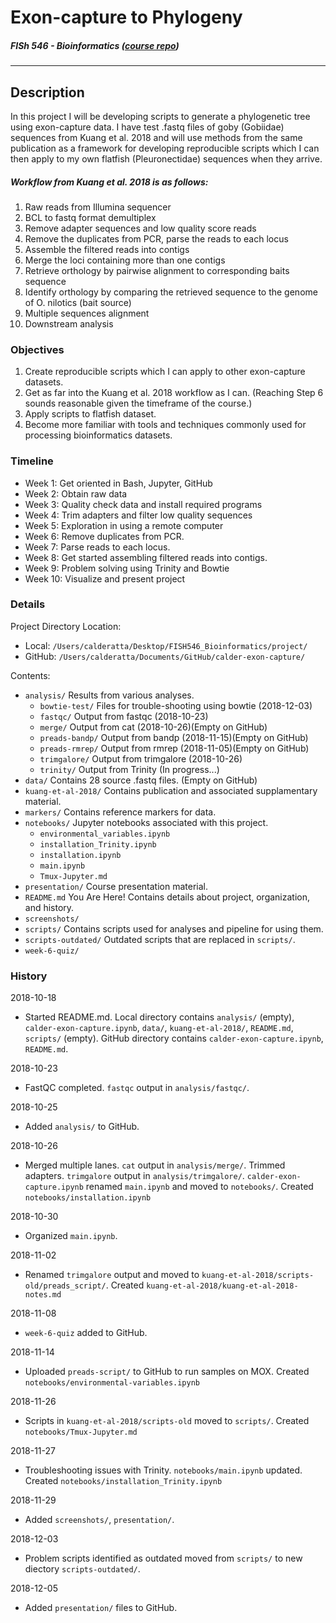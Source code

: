# Exon-capture to Phylogeny
##### FISh 546 - Bioinformatics ([course repo](https://github.com/sr320/course-fish546-2018/wiki))

***

## Description
In this project I will be developing scripts to generate a phylogenetic tree using exon-capture data. I have test .fastq files of goby (Gobiidae) sequences from Kuang et al. 2018 and will use methods from the same publication as a framework for developing reproducible scripts which I can then apply to my own flatfish (Pleuronectidae) sequences when they arrive.
##### Workflow from Kuang et al. 2018 is as follows:
1. Raw reads from Illumina sequencer
2. BCL to fastq format demultiplex
3. Remove adapter sequences and low quality score reads
4. Remove the duplicates from PCR, parse the reads to each locus
5. Assemble the filtered reads into contigs
6. Merge the loci containing more than one contigs
7. Retrieve orthology by pairwise alignment to corresponding baits sequence
8. Identify orthology by comparing the retrieved sequence to the genome of O. nilotics (bait source)
9. Multiple sequences alignment
10. Downstream analysis

### Objectives
1. Create reproducible scripts which I can apply to other exon-capture datasets.
2. Get as far into the Kuang et al. 2018 workflow as I can. (Reaching Step 6 sounds reasonable given the timeframe of the course.)
3. Apply scripts to flatfish dataset.
4. Become more familiar with tools and techniques commonly used for processing bioinformatics datasets.

### Timeline
- Week 1: Get oriented in Bash, Jupyter, GitHub
- Week 2: Obtain raw data
- Week 3: Quality check data and install required programs
- Week 4: Trim adapters and filter low quality sequences
- Week 5: Exploration in using a remote computer
- Week 6: Remove duplicates from PCR.
- Week 7: Parse reads to each locus.
- Week 8: Get started assembling filtered reads into contigs.
- Week 9: Problem solving using Trinity and Bowtie
- Week 10: Visualize and present project

### Details
Project Directory Location:

- Local:  `/Users/calderatta/Desktop/FISH546_Bioinformatics/project/`
- GitHub: `/Users/calderatta/Documents/GitHub/calder-exon-capture/`

Contents:
- `analysis/` Results from various analyses.
   - `bowtie-test/` Files for trouble-shooting using bowtie (2018-12-03)
   - `fastqc/` Output from fastqc (2018-10-23)
   - `merge/`  Output from cat (2018-10-26)(Empty on GitHub)
   - `preads-bandp/` Output from bandp (2018-11-15)(Empty on GitHub)
   - `preads-rmrep/` Output from rmrep (2018-11-05)(Empty on GitHub)
   - `trimgalore/`  Output from trimgalore (2018-10-26)
   - `trinity/` Output from Trinity (In progress...)
- `data/` Contains 28 source .fastq files. (Empty on GitHub)
- `kuang-et-al-2018/` Contains publication and associated supplamentary material.
- `markers/` Contains reference markers for data.
- `notebooks/` Jupyter notebooks associated with this project.
    - `environmental_variables.ipynb`
    - `installation_Trinity.ipynb`
    - `installation.ipynb`
    - `main.ipynb`
    - `Tmux-Jupyter.md`
- `presentation/` Course presentation material.
- `README.md` You Are Here! Contains details about project, organization, and history.
- `screenshots/`
- `scripts/` Contains scripts used for analyses and pipeline for using them.
- `scripts-outdated/` Outdated scripts that are replaced in `scripts/`.
- `week-6-quiz/`

### History

2018-10-18
- Started README.md. Local directory contains `analysis/` (empty), `calder-exon-capture.ipynb`, `data/`, `kuang-et-al-2018/`, `README.md`, `scripts/` (empty). GitHub directory contains `calder-exon-capture.ipynb`, `README.md`.

2018-10-23
- FastQC completed. `fastqc` output in `analysis/fastqc/`.

2018-10-25
- Added `analysis/` to GitHub.

2018-10-26
- Merged multiple lanes. `cat` output in `analysis/merge/`. Trimmed adapters. `trimgalore` output in `analysis/trimgalore/`. `calder-exon-capture.ipynb` renamed `main.ipynb` and moved to `notebooks/`. Created `notebooks/installation.ipynb`

2018-10-30
- Organized `main.ipynb`.

2018-11-02
- Renamed `trimgalore` output and moved to `kuang-et-al-2018/scripts-old/preads_script/`. Created `kuang-et-al-2018/kuang-et-al-2018-notes.md`

2018-11-08
- `week-6-quiz` added to GitHub.

2018-11-14
- Uploaded `preads-script/` to GitHub to run samples on MOX. Created `notebooks/environmental-variables.ipynb`

2018-11-26
- Scripts in `kuang-et-al-2018/scripts-old` moved to `scripts/`. Created `notebooks/Tmux-Jupyter.md`

2018-11-27
- Troubleshooting issues with Trinity. `notebooks/main.ipynb` updated. Created `notebooks/installation_Trinity.ipynb`

2018-11-29
- Added `screenshots/`, `presentation/`.

2018-12-03
- Problem scripts identified as outdated moved from `scripts/` to new diectory `scripts-outdated/`.

2018-12-05
- Added `presentation/` files to GitHub.

